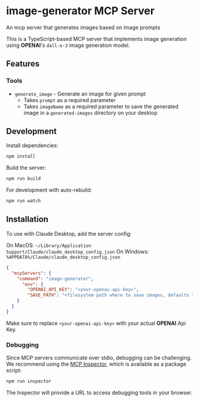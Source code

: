 # image-generator MCP Server

An mcp server that generates images based on image prompts

This is a TypeScript-based MCP server that implements image generation using **OPENAI**'s `dall-e-3` image generation model.

## Features

### Tools
- `generate_image` - Generate an image for given prompt
  - Takes `prompt` as a required parameter
  - Takes `imageName` as a required parameter to save the generated image in a `generated-images` directory on your desktop

## Development

Install dependencies:
```bash
npm install
```

Build the server:
```bash
npm run build
```

For development with auto-rebuild:
```bash
npm run watch
```

## Installation

To use with Claude Desktop, add the server config:

On MacOS: `~/Library/Application Support/Claude/claude_desktop_config.json`
On Windows: `%APPDATA%/Claude/claude_desktop_config.json`

```json
{
  "mcpServers": {
    "command": "image-generator",
      "env": {
        "OPENAI_API_KEY": "<your-openai-api-key>",
        "SAVE_PATH": "<filesystem path where to save images, defaults to ~/Desktop>",
    }
  }
}
```
Make sure to replace `<your-openai-api-key>` with your actual **OPENAI** Api Key.

### Debugging

Since MCP servers communicate over stdio, debugging can be challenging. We recommend using the [MCP Inspector](https://github.com/modelcontextprotocol/inspector), which is available as a package script:

```bash
npm run inspector
```

The Inspector will provide a URL to access debugging tools in your browser.
